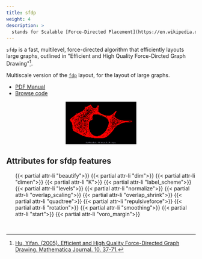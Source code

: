 ```yaml
---
title: sfdp
weight: 4
description: >
  stands for Scalable [Force-Directed Placement](https://en.wikipedia.org/wiki/Force-directed_graph_drawing).
---
```


`sfdp` is a fast, multilevel, force-directed algorithm that efficiently layouts large graphs, outlined in "Efficient and High Quality Force-Dircted Graph Drawing"[^1].

Multiscale version of the [`fdp`](/docs/layouts/fdp/) layout, for the layout of large graphs.

- [PDF Manual](/pdf/dot.1.pdf)
- [Browse code](https://gitlab.com/graphviz/graphviz/-/tree/main/lib/sfdpgen)

<p style="text-align: center;">
  <img src="/Gallery/undirected/200910_viz_matrix_188w.png">
</p>

<h2>Attributes for sfdp features</h2>
<ul>
{{< partial attr-li "beautify">}}
{{< partial attr-li "dim">}}
{{< partial attr-li "dimen">}}
{{< partial attr-li "K">}}
{{< partial attr-li "label_scheme">}}
{{< partial attr-li "levels">}}
{{< partial attr-li "normalize">}}
{{< partial attr-li "overlap_scaling">}}
{{< partial attr-li "overlap_shrink">}}
{{< partial attr-li "quadtree">}}
{{< partial attr-li "repulsiveforce">}}
{{< partial attr-li "rotation">}}
{{< partial attr-li "smoothing">}}
{{< partial attr-li "start">}}
{{< partial attr-li "voro_margin">}}
</ul>
<br/>

[^1]: [Hu, Yifan. (2005). Efficient and High Quality Force-Directed Graph Drawing. Mathematica Journal. 10. 37-71.](http://yifanhu.net/PUB/graph_draw_small.pdf)
